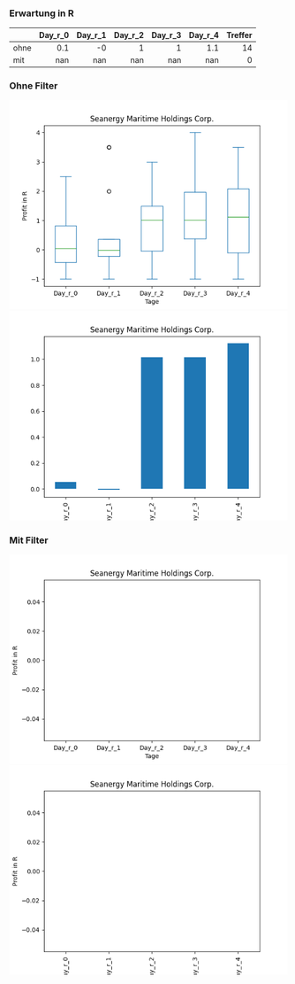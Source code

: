 ### Erwartung in R
|      |   Day_r_0 |   Day_r_1 |   Day_r_2 |   Day_r_3 |   Day_r_4 |   Treffer |
|:-----|----------:|----------:|----------:|----------:|----------:|----------:|
| ohne |       0.1 |        -0 |         1 |         1 |       1.1 |        14 |
| mit  |     nan   |       nan |       nan |       nan |     nan   |         0 |

### Ohne Filter
![image info](./data/SHIP_box_all.png)
![image info](./data/SHIP_median_all.png)

### Mit Filter
![image info](./data/SHIP_box_filtered.png)
![image info](./data/SHIP_median_filtered.png)